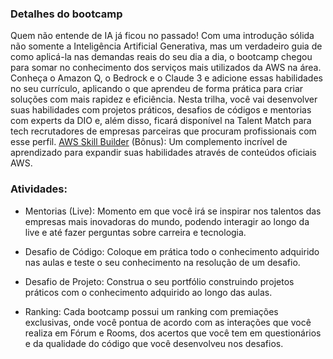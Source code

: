 ### **Detalhes do bootcamp**

Quem não entende de IA já ficou no passado!
Com uma introdução sólida não somente a Inteligência Artificial Generativa, mas um verdadeiro guia de como aplicá-la nas demandas reais do seu dia a dia, o bootcamp chegou para somar no conhecimento dos serviços mais utilizados da AWS na área.
Conheça o Amazon Q, o Bedrock e o Claude 3 e adicione essas habilidades no seu currículo, aplicando o que aprendeu de forma prática para criar soluções com mais rapidez e eficiência.
Nesta trilha, você vai desenvolver suas habilidades com projetos práticos, desafios de códigos e mentorias com experts da DIO e, além disso, ficará disponível na Talent Match para tech recrutadores de empresas parceiras que procuram profissionais com esse perfil.
[AWS Skill Builder](https://explore.skillbuilder.aws/learn) (Bônus): Um complemento incrível de aprendizado para expandir suas habilidades através de conteúdos oficiais AWS.

### **Atividades:**

  - Mentorias (Live): Momento em que você irá se inspirar nos talentos das empresas mais inovadoras do mundo, podendo interagir ao longo da live e até fazer perguntas sobre carreira e tecnologia.

  - Desafio de Código: Coloque em prática todo o conhecimento adquirido nas aulas e teste o seu conhecimento na resolução de um desafio.

  - Desafio de Projeto: Construa o seu portfólio construindo projetos práticos com o conhecimento adquirido ao longo das aulas.

  - Ranking: Cada bootcamp possui um ranking com premiações exclusivas, onde você pontua de acordo com as interações que você realiza em Fórum e Rooms, dos acertos que você tem em questionários e da qualidade do código que você desenvolveu nos desafios.
